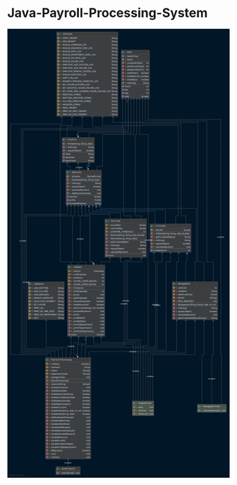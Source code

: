 # Java-Payroll-Processing-System

![Web_Frame@2x](https://raw.githubusercontent.com/demoraeshugo/Java-Payroll-Processing-System/main/Top-Level%20Package.png?token=AKZ6UI27JO6YDUXUA7IXI6TAHUXZY)
